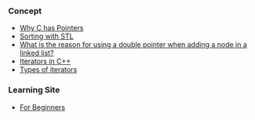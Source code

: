 ### Concept

- [Why C has Pointers](http://duramecho.com/ComputerInformation/WhyCPointers.html)
- [Sorting with STL](http://www.dreamincode.net/forums/topic/319433-stl-algorithms-tutorial-1-using-sort/)
- [What is the reason for using a double pointer when adding a node in a linked list?
](https://stackoverflow.com/questions/7271647/what-is-the-reason-for-using-a-double-pointer-when-adding-a-node-in-a-linked-lis)
- [Iterators in C++](https://www.cs.northwestern.edu/~riesbeck/programming/c++/stl-iterator-define.html)
- [Types of iterators](https://www.cs.northwestern.edu/~riesbeck/programming/c++/stl-iterators.html)

### Learning Site

- [For Beginners](https://www.codesdope.com/practice/)